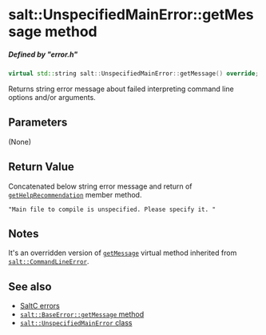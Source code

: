 # salt::UnspecifiedMainError::getMessage method
##### Defined by "error.h" 
```cpp
virtual std::string salt::UnspecifiedMainError::getMessage() override;
```
Returns string error message about failed interpreting command line options and/or arguments.

## Parameters
(None)

## Return Value
Concatenated below string error message and return of [`getHelpRecommendation`](../CommandLineError/getHelpRecommendation.md) member method.<br>
    
    "Main file to compile is unspecified. Please specify it. "

## Notes
It's an overridden version of [`getMessage`](../BaseError/getMessage.md) virtual method inherited from [`salt::CommandLineError`](../CommandLineError/README.md).

## See also
+ [SaltC errors](../README.md)
+ [`salt::BaseError::getMessage` method](../../errors/BaseError/getMessage.md)
+ [`salt::UnspecifiedMainError` class](README.md)